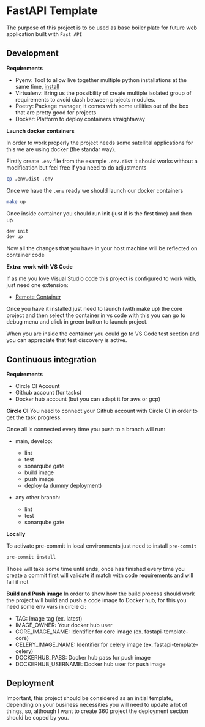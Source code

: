 # FastAPI Template

The purpose of this project is to be used as base boiler plate for future web application built with `Fast API`

## Development


**Requirements**

- Pyenv: Tool to allow live together multiple python installations at the same time, [install](https://github.com/pyenv/pyenv)
- Virtualenv: Bring us the possibility of create multiple isolated group of requirements to avoid clash between projects modules.
- Poetry: Package manager, it comes with some utilities out of the box that are pretty good for projects
- Docker: Platform to deploy containers straightaway

**Launch docker containers**

In order to work properly the project needs some satellital applications for this we are using docker (the standar way).

Firstly create `.env` file from the example `.env.dist` it should works without a modification but feel free if you need to do adjustments

```bash
cp .env.dist .env
```

Once we have the `.env` ready we should launch our docker containers

```bash
make up
```

Once inside container you should run init (just if is the first time) and then up
```bash
dev init
dev up
```
Now all the changes that you have in your host machine will be reflected on container code

**Extra: work with VS Code**

If as me you love Visual Studio code this project is configured to work with, just need one extension:

- [Remote Container](https://code.visualstudio.com/docs/remote/containers)

Once you have it installed just need to launch (with make up) the core project and then select the container in vs code
with this you can go to debug menu and click in green button to launch project.

When you are inside the container you could go to VS Code test section and you can appreciate that test discovery is active.

## Continuous integration

**Requirements**

- Circle CI Account
- Github account (for tasks)
- Docker hub account (but you can adapt it for aws or gcp)

**Circle CI**
You need to connect your Github account with Circle CI in order to get the task progress.

Once all is connected every time you push to a branch will run:

- main, develop:
  - lint
  - test
  - sonarqube gate
  - build image
  - push image
  - deploy (a dummy deployment)

- any other branch:
  - lint
  - test
  - sonarqube gate

**Locally**

To activate pre-commit in local environments just need to install `pre-commit`

```bash
pre-commit install
```
Those will take some time until ends, once has finished every time you create a commit first will validate if match with code requirements and will fail if not

**Build and Push image**
In order to show how the build process should work the project will build and push a code image to Docker hub, for this you need some env vars in circle ci:

- TAG: Image tag (ex. latest)
- IMAGE_OWNER: Your docker hub user
- CORE_IMAGE_NAME: Identifier for core image (ex. fastapi-template-core)
- CELERY_IMAGE_NAME: Identifier for celery image (ex. fastapi-template-celery)
- DOCKERHUB_PASS: Docker hub pass for push image
- DOCKERHUB_USERNAME: Docker hub user for push image
## Deployment

Important, this project should be considered as an initial template, depending on your business necessities you will need to update a lot of things, so, although I want to create 360 project the deployment section should be coped by you.
